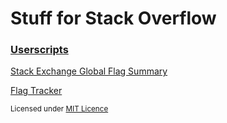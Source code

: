 # Stuff for Stack Overflow

### [Userscripts](userscripts)

[Stack Exchange Global Flag Summary](userscripts#stack-exchange-global-flag-summary)

[Flag Tracker](userscripts#flag-tracker)

<sub>Licensed under [MIT Licence](LICENCE)</sub>
